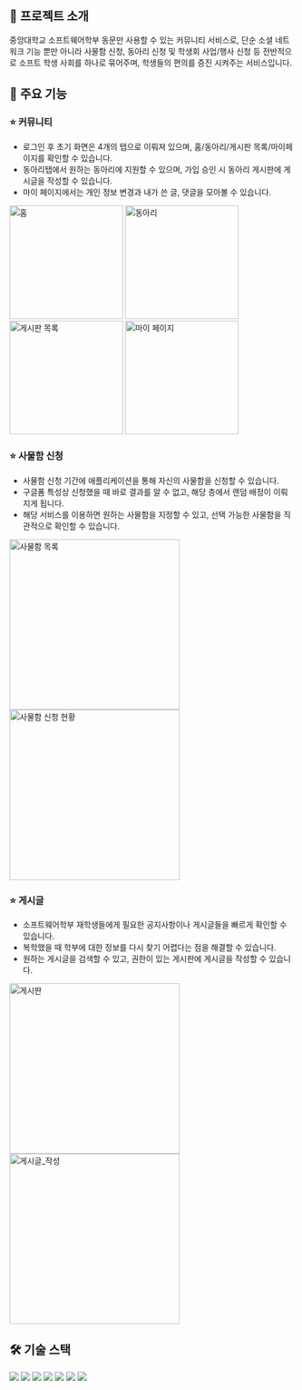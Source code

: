 
## 📘 프로젝트 소개

중앙대학교 소프트웨어학부 동문만 사용할 수 있는 커뮤니티 서비스로, 단순 소셜 네트워크 기능 뿐만 아니라 사물함 신청, 동아리 신청 및 학생회 사업/행사 신청 등 전반적으로 소프트 학생 사회를 하나로 묶어주며, 학생들의 편의를 증진 시켜주는 서비스입니다.

## 📘 주요 기능

### ⭐️ 커뮤니티
- 로그인 후 초기 화면은 4개의 탭으로 이뤄져 있으며, 홈/동아리/게시판 목록/마이페이지를 확인할 수 있습니다. <br />
- 동아리탭에서 원하는 동아리에 지원할 수 있으며, 가입 승인 시 동아리 게시판에 게시글을 작성할 수 있습니다. <br />
- 마이 페이지에서는 개인 정보 변경과 내가 쓴 글, 댓글을 모아볼 수 있습니다.

<img width="200" alt="홈" src="https://github.com/CAUCSE/CAUSW_frontend/assets/63959171/9eaa34d3-4301-4323-b021-2e92d78e9c21">
<img width="200" alt="동아리" src="https://github.com/CAUCSE/CAUSW_frontend/assets/63959171/47a9fb21-3714-446a-9773-a7da8623551d">
<img width="200" alt="게시판 목록" src="https://github.com/CAUCSE/CAUSW_frontend/assets/63959171/e60b709b-64af-47ea-8847-78cb5b56f60b">
<img width="200" alt="마이 페이지" src="https://github.com/CAUCSE/CAUSW_frontend/assets/63959171/ba02b1e5-1b54-4dad-876c-ca4aaf078b96">


### ⭐️ 사물함 신청
- 사물함 신청 기간에 애플리케이션을 통해 자신의 사물함을 신청할 수 있습니다.
- 구글폼 특성상 신청했을 때 바로 결과를 알 수 없고, 해당 층에서 랜덤 배정이 이뤄지게 됩니다.
- 해당 서비스를 이용하면 원하는 사물함을 지정할 수 있고, 선택 가능한 사물함을 직관적으로 확인할 수 있습니다.

<img width="300" alt="사물함 목록" src="https://github.com/CAUCSE/CAUSW_frontend/assets/63959171/916338ed-979a-40f9-ba0a-cc1b217fb405">
<img width="300" alt="사물함 신청 현황" src="https://github.com/CAUCSE/CAUSW_frontend/assets/63959171/2bb4267c-0933-4f52-a464-17a180b4ec8d">


### ⭐️ 게시글

- 소프트웨어학부 재학생들에게 필요한 공지사항이나 게시글들을 빠르게 확인할 수 있습니다.
- 복학했을 때 학부에 대한 정보를 다시 찾기 어렵다는 점을 해결할 수 있습니다.
- 원하는 게시글을 검색할 수 있고, 권한이 있는 게시판에 게시글을 작성할 수 있습니다.

<img width="300" alt="게시판" src="https://github.com/CAUCSE/CAUSW_frontend/assets/63959171/1bb17142-cf0e-4933-94e5-8df63dae5470">
<img width="300" alt="게시글_작성" src="https://github.com/CAUCSE/CAUSW_frontend/assets/63959171/28e8a2b2-1494-428c-9d56-f1a9c78d1cd8">

## 🛠️ 기술 스택

 <img src="https://img.shields.io/badge/React-61DAFB?style=for-the-badge&logo=React&logoColor=white"> <img src="https://img.shields.io/badge/typescript-3178C6?style=for-the-badge&logo=typescript&logoColor=white"> <img src="https://img.shields.io/badge/mobx-FF9955?style=for-the-badge&logo=mobx&logoColor=white"> <img src="https://img.shields.io/badge/playwright-2EAD33?style=for-the-badge&logo=playwright&logoColor=white"> <img src="https://img.shields.io/badge/react router-CA4245?style=for-the-badge&logo=reactrouter&logoColor=white"> <img src="https://img.shields.io/badge/react hook form-EC5990?style=for-the-badge&logo=reacthookform&logoColor=white"> <img src="https://img.shields.io/badge/axios-5A29E4?style=for-the-badge&logo=axios&logoColor=white">



